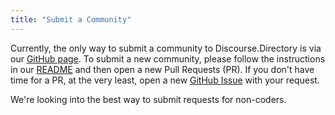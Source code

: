 ```yaml
---
title: "Submit a Community"
---
```

Currently, the only way to submit a community to Discourse.Directory is via our [GitHub page](https://github.com/felicianotech/discourse.directory). To submit a new community, please follow the instructions in our [README](https://github.com/felicianotech/discourse.directory/blob/master/README.md) and then open a new Pull Requests (PR). If you don't have time for a PR, at the very least, open a new [GitHub Issue](https://github.com/felicianotech/discourse.directory/issues) with your request.

We're looking into the best way to submit requests for non-coders.
